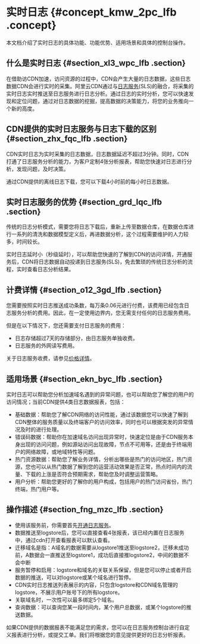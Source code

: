 # 实时日志 {#concept_kmw_2pc_lfb .concept}

本文档介绍了实时日志的具体功能、功能优势、适用场景和具体的控制台操作。

## 什么是实时日志 {#section_xl3_wpc_lfb .section}

在借助访CDN加速，访问资源的过程中，CDN会产生大量的日志数据，这些日志数据CDN会进行实时的采集。阿里云CDN通过与[日志服务\(](https://help.aliyun.com/product/28958.html)SLS\)的融合，将采集的实时日志实时推送至日志服务进行日志分析。通过日志的实时分析，您可以快速发现和定位问题，通过对日志数据的挖掘，提高数据的决策能力，将您的业务推向一个新的高度。

## CDN提供的实时日志服务与日志下载的区别 {#section_zhx_fqc_lfb .section}

CDN实时日志为实时采集的日志数据，日志数据延迟不超过3分钟。同时，CDN打通了日志服务分析的能力，为客户定制4张分析报表，帮助您快速对日志进行分析，发现问题，及时决策。

通过CDN提供的离线日志下载，您可以下载4小时前的每小时日志数据。

## 实时日志服务的优势 {#section_grd_lqc_lfb .section}

传统的日志分析模式，需要您将日志下载后，重新上传至数据仓库，在数据仓库进行一系列的清洗和数据模型定义后，再进数据分析，这个过程需要维护的人力较多，时间较长。

实时日志延时小（秒级延时），可以帮助您快速的了解到CDN的访问详情，开通服务后，CDN将日志数据自动投递到日志服务\(SLS\)，免去繁琐的传统日志分析的流程，实时查看日志分析结果。

## 计费详情 {#section_o12_3gd_lfb .section}

您需要按照实时日志推送成功条数，每万条0.06元进行付费，该费用已经包含日志服务分析的费用。因此，在一定使用边界内，您无需支付任何的日志服务费用。

但是在以下情况下，您还需要支付日志服务的费用：

-   日志存储超过7天的存储部分，由日志服务单独收费。
-   日志服务的外网读写费用。

关于日志服务收费，请参见[价格详情](https://www.aliyun.com/price/product)。

## 适用场景 {#section_ekn_byc_lfb .section}

实时日志可以帮助您分析加速域名遇到的异常问题，也可以帮助您了解您的用户的访问情况；当前CDN提供4类日志数据报表，包括：

-   基础数据：帮助您了解CDN网络的访问性能，通过该数据您可以快速了解到CDN整体的服务质量以及终端客户的访问效率，同时也可以根据突发的异常情况及时的进行处理。
-   错误码数据：帮助你在加速域名访问出现异常时，快速定位是由于CDN服务本身出现的访问问题，例如源站访问出现故障，节点不可用等，还是由于终端用户的网络故障，或地域特性等问题。
-   热门资源数据：帮助您了解业务详情，分析出哪些是热门的访问地区，热门资源，您也可以从热门数据了解到您的运营活动效果是否正常，热点时间内的流量、下载的上涨是否符合预期需求，帮助您及时调整运营策略。
-   用户分析：帮助您更好的了解你的用户构成，包括用户的热门访问省份，热门终端，热门用户等。

## 操作描述 {#section_fng_mzc_lfb .section}

-   使用该服务前，你需要首先[开通日志服务](https://sls.console.aliyun.com)。
-   数据推送至logstore后，您可以直接查看4张报表，该已经内置在日志服务中，通过cdn打开查看报表可以默认查看。
-   迁移域名是指：A域名的数据需要从logstore1推送至logstore2，迁移未成功前，A数据会一直推送至logstore1，成功后直接推logstore2，中间的数据不会中断
-   服务暂停和启用：logstore和域名的关联关系保留，但是您可以停止或者开启数据的推送，可以对logstore或某个域名进行暂停。
-   CDN实时日志推送列表展示的内容，只包含logstore和CDN域名管理的logstore，不展示用户账号下的所有logstore。
-   关联域名时，一次性可以最多绑定5个域名。
-   查询数据：可以查询您某一段时间内，某个用户总数据，或某个logstore的推送数据。

如果CDN提供的数据报表不能满足您的需求，您可以在日志服务控制台进行自定义报表进行分析，或提交工单。我们将根据您的意见提供更好的日志分析报表。

